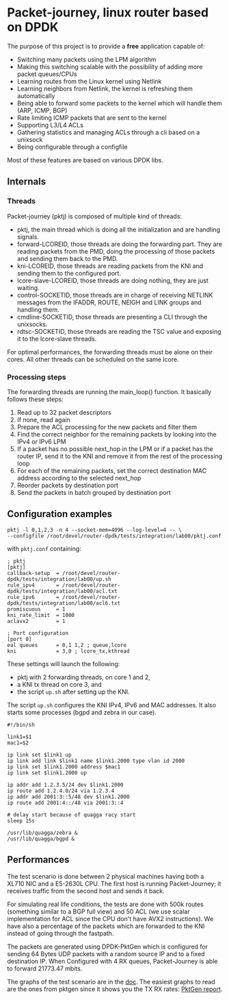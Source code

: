 # Packet-journey, linux router based on DPDK

The purpose of this project is to provide a **free** application capable of:

* Switching many packets using the LPM algorithm
* Making this switching scalable with the possibility of adding more packet queues/CPUs
* Learning routes from the Linux kernel using Netlink
* Learning neighbors from Netlink, the kernel is refreshing them automatically
* Being able to forward some packets to the kernel which will handle them (ARP, ICMP, BGP)
* Rate limiting ICMP packets that are sent to the kernel
* Supporting L3/L4 ACLs
* Gathering statistics and managing ACLs through a cli based on a unixsock
* Being configurable through a configfile

Most of these features are based on various DPDK libs.

## Internals

### Threads

Packet-journey (pktj) is composed of multiple kind of threads:

* pktj, the main thread which is doing all the initialization and are handling signals.
* forward-LCOREID, those threads are doing the forwarding part. They are reading packets from the PMD, doing the processing of those packets and sending them back to the PMD.
* kni-LCOREID, those threads are reading packets from the KNI and sending them to the configured port.
* lcore-slave-LCOREID, those threads are doing nothing, they are just waiting.
* control-SOCKETID, those threads are in charge of receiving NETLINK messages from the IFADDR, ROUTE, NEIGH and LINK groups and handling them.
* cmdline-SOCKETID, those threads are presenting a CLI through the unixsocks.
* rdtsc-SOCKETID, those threads are reading the TSC value and exposing it to the lcore-slave threads.

For optimal performances, the forwarding threads must be alone on their cores. All other threads can be scheduled on the same lcore.

### Processing steps

The forwarding threads are running the main_loop() function. It basically follows these steps:

1. Read up to 32 packet descriptors
2. If none, read again
3. Prepare the ACL processing for the new packets and filter them
4. Find the correct neighbor for the remaining packets by looking into the IPv4 or IPv6 LPM
5. If a packet has no possible next_hop in the LPM or if a packet has the router IP, send it to the KNI and remove it from the rest of the processing loop
6. For each of the remaining packets, set the correct destination MAC address according to the selected next_hop
7. Reorder packets by destination port
8. Send the packets in batch grouped by destination port

## Configuration examples

```
pktj -l 0,1,2,3 -n 4 --socket-mem=4096 --log-level=4 -- \
--configfile /root/devel/router-dpdk/tests/integration/lab00/pktj.conf
```

with `pktj.conf` containing:

```
; pktj
[pktj]
callback-setup  = /root/devel/router-dpdk/tests/integration/lab00/up.sh
rule_ipv4       = /root/devel/router-dpdk/tests/integration/lab00/acl.txt
rule_ipv6       = /root/devel/router-dpdk/tests/integration/lab00/acl6.txt
promiscuous     = 1
kni_rate_limit  = 1000
aclavx2         = 1

; Port configuration
[port 0]
eal queues      = 0,1 1,2 ; queue,lcore
kni             = 3,0 ; lcore_tx,kthread
```

These settings will launch the following:

* pktj with 2 forwarding threads, on core 1 and 2,
* a KNI tx thread on core 3, and
* the script ```up.sh``` after setting up the KNI.

The script `up.sh` configures the KNI IPv4, IPv6 and MAC addresses. It also
starts some processes (bgpd and zebra in our case).


```
#!/bin/sh

link1=$1
mac1=$2

ip link set $link1 up
ip link add link $link1 name $link1.2000 type vlan id 2000
ip link set $link1.2000 address $mac1
ip link set $link1.2000 up

ip addr add 1.2.3.5/24 dev $link1.2000
ip route add 1.2.4.0/24 via 1.2.3.4
ip addr add 2001:3::5/48 dev $link1.2000
ip route add 2001:4::/48 via 2001:3::4

# delay start because of quagga racy start
sleep 15s

/usr/lib/quagga/zebra &
/usr/lib/quagga/bgpd &
```

## Performances

The test scenario is done between 2 physical machines having both a XL710 NIC
and a E5-2630L CPU. The first host is running Packet-Journey; it receives
traffic from the second host and sends it back.

For simulating real life conditions, the tests are done with 500k
routes (something similar to a BGP full view) and 50 ACL (we use scalar
implementation for ACL since the CPU don't have AVX2 instructions). We have
also a percentage of the packets which are forwarded to the KNI instead of
going through the fastpath.

The packets are generated using DPDK-PktGen which is configured for sending 64
Bytes UDP packets with a random source IP and to a fixed destination IP. When
Configured with 4 RX queues, Packet-Journey is able to forward 21773.47 mbits.

The graphs of the test scenario are in the [doc](doc/pktj_test_acl_dpdk_4q).
The easiest graphs to read are the ones from pktgen since it shows you the TX
RX rates: [PktGen report](doc/pktj_test_acl_dpdk_4q/results/0/pktgen-perf_report.html).

